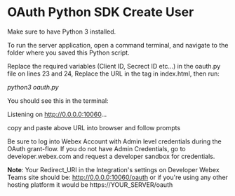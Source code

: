 # OAuth Python SDK Create User

Make sure to have Python 3 installed.

To run the server application, open a command terminal, and navigate to the folder where you saved this Python script. 

Replace the required variables (Client ID, Secrect ID etc...) in the oauth.py file on lines 23 and 24, Replace the URL in the <a> tag in 
  index.html, then run:

*python3 oauth.py*

You should see this in the terminal:

Listening on http://0.0.0.0:10060...

copy and paste above URL into browser and follow prompts
  
Be sure to log into Webex Account with Admin level credentials during the OAuth grant-flow. If you do not have Admin Credentials, go to developer.webex.com and request
a developer sandbox for credentials. 

**Note**: Your Redirect_URI in the Integration's settings on Developer Webex Teams site should be: http://0.0.0.0:10060/oauth or if you're using any other hosting platform it would be https://YOUR_SERVER/oauth
